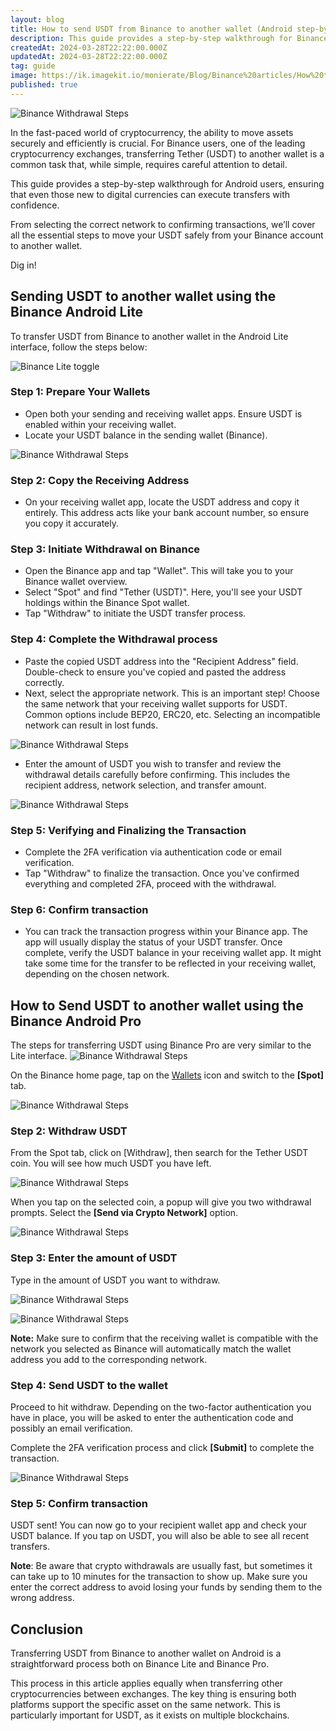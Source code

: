 ```yaml
---
layout: blog
title: How to send USDT from Binance to another wallet (Android step-by-step Guide)
description: This guide provides a step-by-step walkthrough for Binance Android users, ensuring that even those new to digital currencies can execute transfers with confidence.
createdAt: 2024-03-28T22:22:00.000Z
updatedAt: 2024-03-28T22:22:00.000Z
tag: guide
image: https://ik.imagekit.io/monierate/Blog/Binance%20articles/How%20to%20Send%20USDT%20from%20Binance%20to%20another%20wallet%20(Android).png
published: true
---
```

![Binance Withdrawal Steps](https://ik.imagekit.io/monierate/Blog/Binance%20articles/How%20to%20Send%20USDT%20from%20Binance%20to%20another%20wallet%20(Android).png)

In the fast-paced world of cryptocurrency, the ability to move assets securely and efficiently is crucial. For Binance users, one of the leading cryptocurrency exchanges, transferring Tether (USDT) to another wallet is a common task that, while simple, requires careful attention to detail.

This guide provides a step-by-step walkthrough for Android users, ensuring that even those new to digital currencies can execute transfers with confidence.

From selecting the correct network to confirming transactions, we’ll cover all the essential steps to move your USDT safely from your Binance account to another wallet.

Dig in!

## Sending USDT to another wallet using the Binance Android Lite

To transfer USDT from Binance to another wallet in the Android Lite interface, follow the steps below:
  
![Binance Lite toggle](https://ik.imagekit.io/monierate/Blog/Binance%20articles/binance-lite-toggle.jpg)

  

### Step 1: Prepare Your Wallets
- Open both your sending and receiving wallet apps. Ensure USDT is enabled within your receiving wallet.
- Locate your USDT balance in the sending wallet (Binance).

![Binance Withdrawal Steps](https://ik.imagekit.io/monierate/Blog/Binance%20articles/Binance-lite-USDT-to-wallet-home.png)

### Step 2: Copy the Receiving Address
- On your receiving wallet app, locate the USDT address and copy it entirely. This address acts like your bank account number, so ensure you copy it accurately.

### Step 3: Initiate Withdrawal on Binance

 - Open the Binance app and tap "Wallet". This will take you to your Binance wallet overview.
- Select "Spot" and find "Tether (USDT)". Here, you'll see your USDT holdings within the Binance Spot wallet.
- Tap "Withdraw" to initiate the USDT transfer process.

### Step 4: Complete the Withdrawal process

- Paste the copied USDT address into the "Recipient Address" field. Double-check to ensure you've copied and pasted the address correctly.
- Next, select the appropriate network. This is an important step! Choose the same network that your receiving wallet supports for USDT. Common options include BEP20, ERC20, etc. Selecting an incompatible network can result in lost funds.

![Binance Withdrawal Steps](https://ik.imagekit.io/monierate/Blog/Binance%20articles/Binance-lite-USDT-to-wallet-network.jpg)

- Enter the amount of USDT you wish to transfer and review the withdrawal details carefully before confirming. This includes the recipient address, network selection, and transfer amount.

![Binance Withdrawal Steps](https://ik.imagekit.io/monierate/Blog/Binance%20articles/Binance-lite-USDT-to-wallet-amount.png)

### Step 5: Verifying and Finalizing the Transaction

- Complete the 2FA verification via authentication code or email verification.
- Tap "Withdraw" to finalize the transaction. Once you've confirmed everything and completed 2FA, proceed with the withdrawal.

### Step 6: Confirm transaction

- You can track the transaction progress within your Binance app. The app will usually display the status of your USDT transfer. Once complete, verify the USDT balance in your receiving wallet app. It might take some time for the transfer to be reflected in your receiving wallet, depending on the chosen network.

## How to Send USDT to another wallet using the Binance Android Pro

The steps for transferring USDT using Binance Pro are very similar to the Lite interface.
![Binance Withdrawal Steps](https://ik.imagekit.io/monierate/Blog/Binance%20articles/binance-pro-toggle.jpg)

On the Binance home page, tap on the [Wallets](https://monierate.com/blog/binance-spot-wallet-nigeria) icon and switch to the **[Spot]** tab.
 
![Binance Withdrawal Steps](https://ik.imagekit.io/monierate/Blog/Binance%20articles/Binance-Pro-USDT-to-wallet-home.png)

### Step 2: Withdraw USDT
From the Spot tab, click on [Withdraw], then search for the Tether USDT coin. You will see how much USDT you have left.

![Binance Withdrawal Steps](https://ik.imagekit.io/monierate/Blog/Binance%20articles/Binance-Pro-USDT-to-wallet-choose-token.png)

When you tap on the selected coin, a popup will give you two withdrawal prompts. Select the **[Send via Crypto Network]** option.

![Binance Withdrawal Steps](https://ik.imagekit.io/monierate/Blog/Binance%20articles/Binance-Pro-USDT-to-wallet-send.png)

### Step 3: Enter the amount of USDT
Type in the amount of USDT you want to withdraw.
 
![Binance Withdrawal Steps](https://ik.imagekit.io/monierate/Blog/Binance%20articles/Binance-Pro-USDT-to-wallet-withdrawal.png)
  
![Binance Withdrawal Steps](https://ik.imagekit.io/monierate/Blog/Binance%20articles/Binance-pro-USDT-to-wallet-network.png)

**Note:** Make sure to confirm that the receiving wallet is compatible with the network you selected as Binance will automatically match the wallet address you add to the corresponding network.

### Step 4: Send USDT to the wallet
Proceed to hit withdraw. Depending on the two-factor authentication you have in place, you will be asked to enter the authentication code and possibly an email verification.

Complete the 2FA verification process and click **[Submit]** to complete the transaction.

![Binance Withdrawal Steps](https://ik.imagekit.io/monierate/Blog/Binance%20articles/Binance-Pro-USDT-to-wallet-withdrawal-request.png)

### Step 5: Confirm transaction
USDT sent! You can now go to your recipient wallet app and check your USDT balance. If you tap on USDT, you will also be able to see all recent transfers.

**Note**: Be aware that crypto withdrawals are usually fast, but sometimes it can take up to 10 minutes for the transaction to show up. Make sure you enter the correct address to avoid losing your funds by sending them to the wrong address.

## Conclusion
Transferring USDT from Binance to another wallet on Android is a straightforward process both on Binance Lite and Binance Pro.

This process in this article applies equally when transferring other cryptocurrencies between exchanges. The key thing is ensuring both platforms support the specific asset on the same network. This is particularly important for USDT, as it exists on multiple blockchains.
